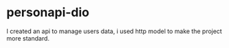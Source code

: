 # personapi-dio
I created an api to manage users data, i used http model to make the project more standard. 
